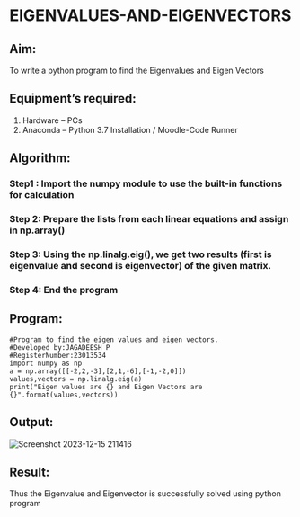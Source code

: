 # EIGENVALUES-AND-EIGENVECTORS
## Aim:
To write a python program to find the Eigenvalues and Eigen Vectors
## Equipment’s required:
1. 	Hardware – PCs
2. 	Anaconda – Python 3.7 Installation / Moodle-Code Runner
## Algorithm:
### Step1 : Import the numpy module to use the built-in functions for calculation
### Step 2: Prepare the lists from each linear equations and assign in np.array()
### Step 3: Using the np.linalg.eig(),  we get two results (first is eigenvalue and second is eigenvector) of the given matrix.
### Step 4: End the program

## Program:
```
#Program to find the eigen values and eigen vectors.
#Developed by:JAGADEESH P
#RegisterNumber:23013534
import numpy as np
a = np.array([[-2,2,-3],[2,1,-6],[-1,-2,0]])
values,vectors = np.linalg.eig(a)
print("Eigen values are {} and Eigen Vectors are {}".format(values,vectors))

```

## Output:
![Screenshot 2023-12-15 211416](https://github.com/jagadeesh9500/EIGENVALUES-AND-EIGENVECTORS/assets/149087921/657ce882-e03c-441c-9bc8-f9d120c7a99f)

## Result:
Thus the Eigenvalue and Eigenvector is successfully solved using python program
